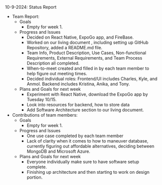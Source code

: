10-9-2024: Status Report
  - Team Report:
    - Goals
      - Empty for week 1.
    - Progress and Issues
      - Decided on React Native, ExpoGo app, and FireBase.
      - Worked on our living document , including setting up GitHub Repository, added a README.md file.
      - Team Info, Product Description, Use Cases, Non-functional Requirements, External Requirements, and Team Process Description all completed.
      - When-to-meet created and filled in by each team member to help figure out meeting times.
      - Decided individual roles: Frontend/UI includes Charles, Kyle, and Anmol. Backend includes Kristina, Anika, and Tony.
    - Plans and Goals for next week
      - Experiment with React Native, download the ExpoGo app by Tuesday 10/15.
      - Look into resources for backend, how to store data
      - Add Software Architecture section to our living document.
  - Contributions of team members:
    - Goals
      - Empty for week 1.
    - Progress and Issues
      - One use case completed by each team member
      - Lack of clarity when it comes to how to maneuver database, currently figuring out affordable alternatives, deciding between MongoDB and Microsoft Azure.
    - Plans and Goals for next week
      - Everyone individually make sure to have software setup complete.
      - Finishing up architecture and then starting to work on design portion.

